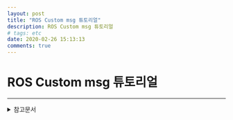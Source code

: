 ```yaml
---
layout: post
title: "ROS Custom msg 튜토리얼"
description: ROS Custom msg 튜토리얼
# tags: etc
date: 2020-02-26 15:13:13
comments: true
---
```


# ROS Custom msg 튜토리얼


---

<details>
<summary>참고문서</summary>
<div markdown="1">

</div>
</details>
<script id="dsq-count-scr" src="//msc9533.disqus.com/count.js" async></script>
